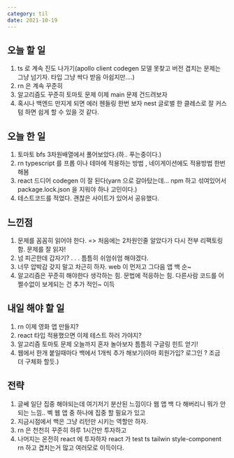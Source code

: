 ```yaml
---
category: til
date: 2021-10-19
---
```


## 오늘 할 일

1. ts 로 계속 진도 나가기(apollo client codegen 모델 못찾고 버전 겹치는 문제는 그냥 넘기자. 타입 그냥 싹다 받음 아쉽지만....)
2. rn 은 계속 꾸준히
3. 알고리즘도 꾸준히 토마토 문제 이제 main 문제 건드려보자
4. 혹시나 백엔드 만지게 되면 에러 헨들링 한번 보자 nest 글로벌 한 클레스로 잘 커스텀 하면 쉽게 할 수 있을 것 같다.

## 오늘 한 일

1. 토마토 bfs 3차원배열에서 풀어보았다.(하.. 푸는중이다.)
2. rn typescript 를 프롭 이나 테마에 적용하는 방법 , 네이게이션에도 적용방법 한번 해봄
3. react 드디어 codegen 이 잘 된다(yarn 으로 갈아탔는데... npm 하고 섞여있어서 package.lock.json 을 지워야 하나 고민이다.)
4. 테스트코드를 적었다. 괜찮은 사이트가 있어서 공유했다.

## 느낀점

1. 문제를 꼼꼼히 읽어야 한다. => 처음에는 2차원인줄 알았다가 다시 전부 리팩토링 함. 문제를 잘 읽자!
2. 넘 피곤한데 갑자기? . . . 틈틈히 쉬엄쉬엄 해야겠다.
3. 너무 압박감 갖지 말고 차근히 하자. web 이 먼저고 그다음 앱 백 순~
4. 알고리즘은 꾸준히 해야한다 생각하는 힘. 문법에 적응하는 힘. 다른사람 코드를 어쩔수없이 보게되는 건 추가 적인~ 이득

## 내일 해야 할 일

1. rn 이제 영화 앱 만들지?
2. react 타입 적용했으면 이제 테스트 하러 가야지?
3. 알고리즘 토마토 문제 오늘까지 혼자 놀아보자 틈틈히 구글링 힌트 얻기!
4. 웹에서 한개 붙일때마다 백에서 1개씩 추가 해보기(아마 회원가입? 로그인 ? 조금 더 구체화 할듯.)

## 전략

1. 글쎄 일단 집중 해야되는데 여기저기 분산된 느낌이다 웹 앱 백 다 해버리니 뭐가 안되는 느낌.. 벡 웹 앱 중 하나에 집중 할 필요가 있고
2. 지금시점에서 백은 그냥 리턴만 시키는 역할만 하자.
3. rn 은 천천히 꾸준히 하루 1시간만 투자하고
4. 나머지는 온전히 react 에 투자하자 react 가 test ts tailwin style-component rn 하고 겹치는거 많고 여러모로 이득이다.
